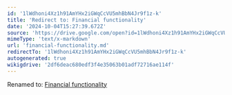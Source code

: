 ```yaml
---
id: '1lWdhoni4Xz1h91AmYHx2iGWqCcVU5mhBbN4Jr9f1z-k'
title: 'Redirect to: Financial functionality'
date: '2024-10-04T15:27:39.672Z'
source: 'https://drive.google.com/open?id=1lWdhoni4Xz1h91AmYHx2iGWqCcVU5mhBbN4Jr9f1z-k'
mimeType: 'text/x-markdown'
url: 'financial-functionality.md'
redirectTo: '1lWdhoni4Xz1h91AmYHx2iGWqCcVU5mhBbN4Jr9f1z-k'
autogenerated: true
wikigdrive: '2df6deac680edf3f4e35063b01adf72716ae114f'
---
```

Renamed to: [Financial functionality](financial-functionality.md)
